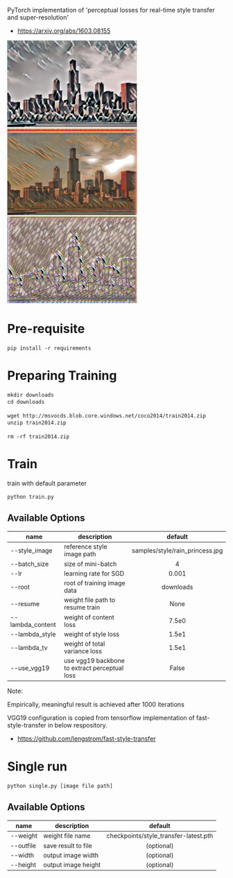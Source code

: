 
PyTorch implementation of 'perceptual losses for real-time style transfer and super-resolution'

* https://arxiv.org/abs/1603.08155

<img src="samples/result/chicago-udnie-vgg19-2000th.jpg" height="200px">
<img src="samples/result/chicago-the_scream-vgg19-2000th.jpg" height="200px">
<img src="samples/result/chicago-mosaic-vgg19-2000th.jpg" height="200px">

# Pre-requisite

```
pip install -r requirements
```

# Preparing Training

```
mkdir downloads
cd downloads

wget http://msvocds.blob.core.windows.net/coco2014/train2014.zip
unzip train2014.zip 

rm -rf train2014.zip
```

# Train

train with default parameter

```
python train.py
```

## Available Options
| name                | description | default |
|---------------------|-------------|:-------:|
| --style_image       | reference style image path | samples/style/rain_princess.jpg |
| --batch_size        | size of mini-batch | 4 |
| --lr                | learning rate for SGD | 0.001  |
| --root              | root of training image data | downloads |
| --resume            | weight file path to resume train | None |
| --lambda_content    | weight of content loss | 7.5e0 |
| --lambda_style      | weight of style loss | 1.5e1 |
| --lambda_tv         | weight of total variance loss | 1.5e1 |
| --use_vgg19         | use vgg19 backbone to extract perceptual loss | False |

Note:

Empirically, meaningful result is achieved after 1000 iterations

VGG19 configuration is copied from tensorflow implementation of fast-style-transfer in below respository.
 
 * https://github.com/lengstrom/fast-style-transfer

# Single run

```
python single.py [image file path]
```

## Available Options
| name                | description | default |
|---------------------|-------------|:-------:|
| --weight            | weight file name | checkpoints/style_transfer-latest.pth |
| --outfile           | save result to file | (optional) |
| --width             | output image width | (optional) |
| --height            | output image height | (optional) |

